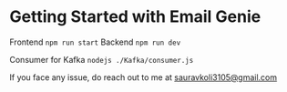 # Getting Started with Email Genie

Frontend `npm run start`
Backend `npm run dev`

Consumer for Kafka `nodejs ./Kafka/consumer.js`

If you face any issue, do reach out to me at sauravkoli3105@gmail.com

